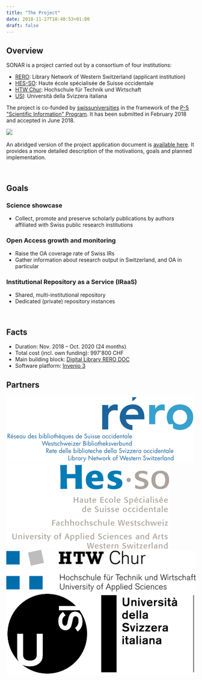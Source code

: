 ```yaml
---
title: "The Project"
date: 2018-11-27T10:40:53+01:00
draft: false
---
```


## Overview

SONAR is a project carried out by a consortium of four institutions:

- <a href="https://www.rero.ch/">RERO</a>: Library Network of Western Switzerland (applicant institution)
- <a href="https://www.hes-so.ch/">HES-SO</a>: Haute école spécialisée de Suisse occidentale
- <a href="https://www.htwchur.ch/">HTW Chur</a>: Hochschule für Technik und Wirtschaft
- <a href="https://usi.ch/">USI</a>: Università della Svizzera italiana


The project is co-funded by [swissuniversities](https://www.swissuniversities.ch) in the framework of the [P-5 "Scientific Information" Program](https://www.swissuniversities.ch/en/organisation/projects-and-programmes/p-5/). It has been submitted in February 2018 and accepted in June 2018.

<a href="https://www.swissuniversities.ch"><img id="swissuniversities" src="/images/partners/swissuniversities_Logo_minimal_Rot_PANTONE.svg"></a>

An abridged version of the project application document is [available here](/documents/SONAR_project_application_20180218_short.pdf). It provides a more detailed description of the motivations, goals and planned implementation.

<section id="two">
	<div class="row">
		<article class="6u 12u$(xsmall) work-item">
			<div class=" project-info">
				<img class="" src="/images/noun_goal_1607166_modif.svg" alt="" />
				<h2>Goals</h2>
				<h3>Science showcase</h3>
				<ul>
					<li>Collect, promote and preserve scholarly publications by authors affiliated with Swiss public research institutions</li>
				</ul>
				<h3>Open Access growth and monitoring</h3>
				<ul>
					<li>Raise the OA coverage rate of Swiss IRs</li>
					<li>Gather information about research output in Switzerland, and OA in particular</li>
				</ul>
				<h3>Institutional Repository as a Service (IRaaS)</h3>
				<ul>
					<li>Shared, multi-institutional repository</li>
					<li>Dedicated (private) repository instances</li>
				</ul>
			</div>
		</article>
		<article class="6u 12u$(xsmall) work-item">
			<div class=" project-info">
				<img class="" src="/images/noun_Checklist_963935_modif.svg" alt="" />
				<h2>Facts</h2>
				<ul>
					<li>Duration: Nov. 2018 – Oct. 2020 (24&nbsp;months)</li>
					<li>Total cost (incl. own funding): 997'800 CHF</li>
					<li>Main building block: <a href="https://doc.rero.ch/">Digital&nbsp;Library RERO&nbsp;DOC</a></li>
					<li>Software platform: <a href="https://invenio-software.org">Invenio&nbsp;3</a></li>
				</ul>
			</div>
		</article>
	</div>
</section>


<section>
	<h2>Partners</h2>
	<div class="project-partners">
		<a href="https://www.rero.ch/"><img src="/images/partners/logo_rero.svg"></a>
		<a href="https://www.hes-so.ch/"><img src="/images/partners/logo-hes-so-couleur-quadri-1133.svg"></a>
		<a href="https://www.htwchur.ch/"><img src="/images/partners/HTW_Chur_Logo.svg"></a>
		<a href="https://usi.ch/"><img src="/images/partners/press-logo-statico-usi-orizzontale-web.svg"></a>
	</div>
</section>

## 